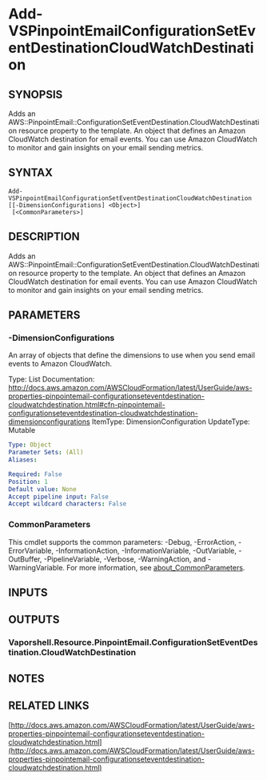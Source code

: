 # Add-VSPinpointEmailConfigurationSetEventDestinationCloudWatchDestination

## SYNOPSIS
Adds an AWS::PinpointEmail::ConfigurationSetEventDestination.CloudWatchDestination resource property to the template.
An object that defines an Amazon CloudWatch destination for email events.
You can use Amazon CloudWatch to monitor and gain insights on your email sending metrics.

## SYNTAX

```
Add-VSPinpointEmailConfigurationSetEventDestinationCloudWatchDestination [[-DimensionConfigurations] <Object>]
 [<CommonParameters>]
```

## DESCRIPTION
Adds an AWS::PinpointEmail::ConfigurationSetEventDestination.CloudWatchDestination resource property to the template.
An object that defines an Amazon CloudWatch destination for email events.
You can use Amazon CloudWatch to monitor and gain insights on your email sending metrics.

## PARAMETERS

### -DimensionConfigurations
An array of objects that define the dimensions to use when you send email events to Amazon CloudWatch.

Type: List
Documentation: http://docs.aws.amazon.com/AWSCloudFormation/latest/UserGuide/aws-properties-pinpointemail-configurationseteventdestination-cloudwatchdestination.html#cfn-pinpointemail-configurationseteventdestination-cloudwatchdestination-dimensionconfigurations
ItemType: DimensionConfiguration
UpdateType: Mutable

```yaml
Type: Object
Parameter Sets: (All)
Aliases:

Required: False
Position: 1
Default value: None
Accept pipeline input: False
Accept wildcard characters: False
```

### CommonParameters
This cmdlet supports the common parameters: -Debug, -ErrorAction, -ErrorVariable, -InformationAction, -InformationVariable, -OutVariable, -OutBuffer, -PipelineVariable, -Verbose, -WarningAction, and -WarningVariable. For more information, see [about_CommonParameters](http://go.microsoft.com/fwlink/?LinkID=113216).

## INPUTS

## OUTPUTS

### Vaporshell.Resource.PinpointEmail.ConfigurationSetEventDestination.CloudWatchDestination
## NOTES

## RELATED LINKS

[http://docs.aws.amazon.com/AWSCloudFormation/latest/UserGuide/aws-properties-pinpointemail-configurationseteventdestination-cloudwatchdestination.html](http://docs.aws.amazon.com/AWSCloudFormation/latest/UserGuide/aws-properties-pinpointemail-configurationseteventdestination-cloudwatchdestination.html)

